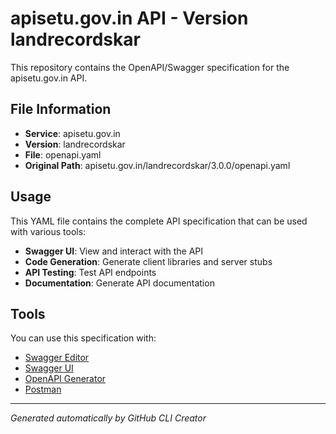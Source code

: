 # apisetu.gov.in API - Version landrecordskar

This repository contains the OpenAPI/Swagger specification for the apisetu.gov.in API.

## File Information

- **Service**: apisetu.gov.in
- **Version**: landrecordskar
- **File**: openapi.yaml
- **Original Path**: apisetu.gov.in/landrecordskar/3.0.0/openapi.yaml

## Usage

This YAML file contains the complete API specification that can be used with various tools:

- **Swagger UI**: View and interact with the API
- **Code Generation**: Generate client libraries and server stubs
- **API Testing**: Test API endpoints
- **Documentation**: Generate API documentation

## Tools

You can use this specification with:

- [Swagger Editor](https://editor.swagger.io/)
- [Swagger UI](https://swagger.io/tools/swagger-ui/)
- [OpenAPI Generator](https://openapi-generator.tech/)
- [Postman](https://www.postman.com/)

---

*Generated automatically by GitHub CLI Creator*
